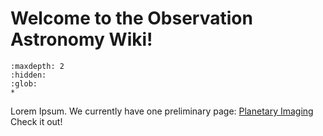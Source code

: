 # Welcome to the Observation Astronomy Wiki!

```{toctree}
:maxdepth: 2
:hidden:
:glob:
*
```

Lorem Ipsum. We currently have one preliminary page: [Planetary Imaging](planetary_imaging) Check it out!
